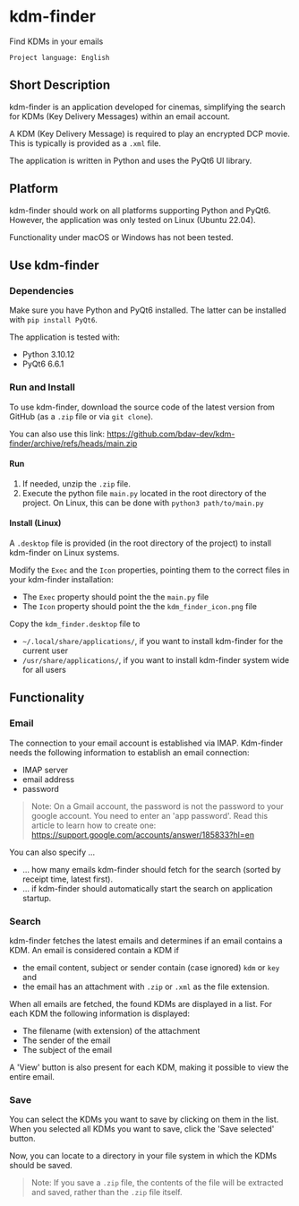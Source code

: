 # kdm-finder
Find KDMs in your emails

`Project language: English`



## Short Description
kdm-finder is an application developed for cinemas, simplifying the search for KDMs (Key Delivery Messages) within an email account.

A KDM (Key Delivery Message) is required to play an encrypted DCP movie. This is typically is provided as a `.xml` file.

The application is written in Python and uses the PyQt6 UI library.



## Platform
kdm-finder should work on all platforms supporting Python and PyQt6. However, the application was only tested on Linux (Ubuntu 22.04). 

Functionality under macOS or Windows has not been tested.



## Use kdm-finder

### Dependencies
Make sure you have Python and PyQt6 installed. The latter can be installed with `pip install PyQt6`.

The application is tested with:
- Python 3.10.12
- PyQt6 6.6.1

### Run and Install
To use kdm-finder, download the source code of the latest version from GitHub (as a `.zip` file or via `git clone`).

You can also use this link: https://github.com/bdav-dev/kdm-finder/archive/refs/heads/main.zip

#### Run
1. If needed, unzip the `.zip` file.
2. Execute the python file `main.py` located in the root directory of the project. On Linux, this can be done with `python3 path/to/main.py`

#### Install (Linux)
A `.desktop` file is provided (in the root directory of the project) to install kdm-finder on Linux systems.

Modify the `Exec` and the `Icon` properties, pointing them to the correct files in your kdm-finder installation:
- The `Exec` property should point the the `main.py` file
- The `Icon` property should point the the `kdm_finder_icon.png` file

Copy the `kdm_finder.desktop` file to
- `~/.local/share/applications/`, if you want to install kdm-finder for the current user
- `/usr/share/applications/`, if you want to install kdm-finder system wide for all users


## Functionality
### Email
The connection to your email account is established via IMAP. Kdm-finder needs the following information to establish an email connection:
- IMAP server
- email address
- password

> Note: On a Gmail account, the password is not the password to your google account. You need to enter an 'app password'. Read this article to learn how to create one: https://support.google.com/accounts/answer/185833?hl=en


You can also specify ...
- ... how many emails kdm-finder should fetch for the search (sorted by receipt time, latest first).
- ... if kdm-finder should automatically start the search on application startup.

### Search
kdm-finder fetches the latest emails and determines if an email contains a KDM. An email is considered contain a KDM if
- the email content, subject or sender contain (case ignored) `kdm` or `key` and
- the email has an attachment with `.zip` or `.xml` as the file extension.

When all emails are fetched, the found KDMs are displayed in a list. For each KDM the following information is displayed:
- The filename (with extension) of the attachment
- The sender of the email
- The subject of the email

A 'View' button is also present for each KDM, making it possible to view the entire email.

### Save
You can select the KDMs you want to save by clicking on them in the list. When you selected all KDMs you want to save, click the 'Save selected' button.

Now, you can locate to a directory in your file system in which the KDMs should be saved.

> Note: If you save a `.zip` file, the contents of the file will be extracted and saved, rather than the `.zip` file itself.
